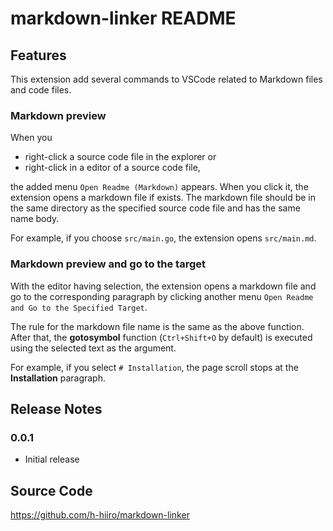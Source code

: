 # markdown-linker README

## Features

This extension add several commands to VSCode related to Markdown files and code files.

<!-- ## Known issues-->

### Markdown preview
When you
- right-click a source code file in the explorer or
- right-click in a editor of a source code file,

the added menu ```Open Readme (Markdown)``` appears.
When you click it, the extension opens a markdown file if exists.
The markdown file should be in the same directory as the specified source code file and has the same name body.

For example, if you choose ```src/main.go```, the extension opens ```src/main.md```.

### Markdown preview and go to the target
With the editor having selection, the extension opens a markdown file and go to the corresponding paragraph by clicking another menu ```Open Readme and Go to the Specified Target```.

The rule for the markdown file name is the same as the above function.
After that, the **gotosymbol** function (```Ctrl+Shift+O``` by default) is executed using the selected text as the argument.

For example, if you select ```# Installation```, the page scroll stops at the **Installation** paragraph.

## Release Notes

### 0.0.1
- Initial release

## Source Code
https://github.com/h-hiiro/markdown-linker
